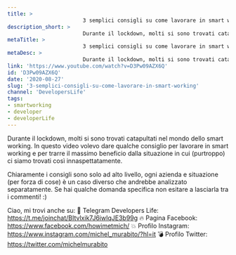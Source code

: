 ```yaml
---
title: > 
                        3 semplici consigli su come lavorare in smart working!
description_short: > 
                        Durante il lockdown, molti si sono trovati catapultati nel mondo dello smart working. In questo video volevo dare qualche consiglio ...
metaTitle: > 
                        3 semplici consigli su come lavorare in smart working!
metaDesc: > 
                        Durante il lockdown, molti si sono trovati catapultati nel mondo dello smart working. In questo video volevo dare qualche consiglio ...
link: 'https://www.youtube.com/watch?v=D3Pw09AZX6Q'
id: 'D3Pw09AZX6Q'
date: '2020-08-27'
slug: '3-semplici-consigli-su-come-lavorare-in-smart-working'
channel: 'DevelopersLife'
tags: 
- smartworking
- developer
- developerLife
---
```

Durante il lockdown, molti si sono trovati catapultati nel mondo dello smart working. In questo video volevo dare qualche consiglio per lavorare in smart working e per trarre il massimo beneficio dalla situazione in cui (purtroppo) ci siamo trovati così innaspettatamente.

Chiaramente i consigli sono solo ad alto livello, ogni azienda e situazione (per forza di cose) è un caso diverso che andrebbe analizzato separatamente. Se hai qualche domanda specifica non esitare a lasciarla tra i commenti! :)

Ciao, mi trovi anche su:
🧨 Telegram Developers Life: https://t.me/joinchat/BItvlxik7J6iwIqJE3b99g
🔥 Pagina Facebook: https://www.facebook.com/howimetmich/
💥 Profilo Instagram: https://www.instagram.com/michel_murabito/?hl=it
💣 Profilo Twitter: https://twitter.com/michelmurabito